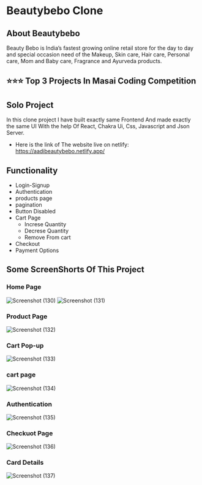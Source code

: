 # Beautybebo Clone

## About Beautybebo
Beauty Bebo is India’s fastest growing online retail store for the day to day and special occasion need of the Makeup, Skin care, Hair care, Personal care, Mom and Baby care, Fragrance and Ayurveda products.

## ⭐⭐⭐ Top 3 Projects In Masai Coding Competition
## Solo Project
 In this clone project I have built exactly same Frontend And made exactly the same UI With the help Of React, Chakra Ui, Css, Javascript and Json Server.
 - Here is the link of The website live on netlify: https://aadibeautybebo.netlify.app/
 
 ## Functionality
 - Login-Signup
 - Authentication
 - products page
 - pagination
 - Button Disabled 
 - Cart Page
   - Increse Quantity 
   - Decrese Quantity
   - Remove From cart
 - Checkout
 - Payment Options
 
 ## Some ScreenShorts Of This Project
  ### Home Page
 ![Screenshot (130)](https://user-images.githubusercontent.com/99119876/185550749-28d3cd1c-0e34-4e85-b0a9-15f338c840d2.png)
 ![Screenshot (131)](https://user-images.githubusercontent.com/99119876/185550761-fb3f1f47-c93a-4502-bf84-1088d57f2a21.png)

### Product Page
![Screenshot (132)](https://user-images.githubusercontent.com/99119876/185550763-a5c6f478-5da1-44d8-82d0-b24743350a3f.png)

### Cart Pop-up
![Screenshot (133)](https://user-images.githubusercontent.com/99119876/185550787-07f07594-b140-4e83-ba67-ac22a14fed45.png)
### cart page
![Screenshot (134)](https://user-images.githubusercontent.com/99119876/185550794-4bd78401-73ad-4c42-a990-31725b0ec2c7.png)
### Authentication
![Screenshot (135)](https://user-images.githubusercontent.com/99119876/185550797-02548799-d4ed-4324-adfe-9856769ad901.png)
 ### Checkuot Page
![Screenshot (136)](https://user-images.githubusercontent.com/99119876/185550803-bc1f2020-8a84-4535-bd3b-01f824b774f9.png)
### Card Details
![Screenshot (137)](https://user-images.githubusercontent.com/99119876/185550806-b7573729-3232-480a-9b36-ea21541436a9.png)
